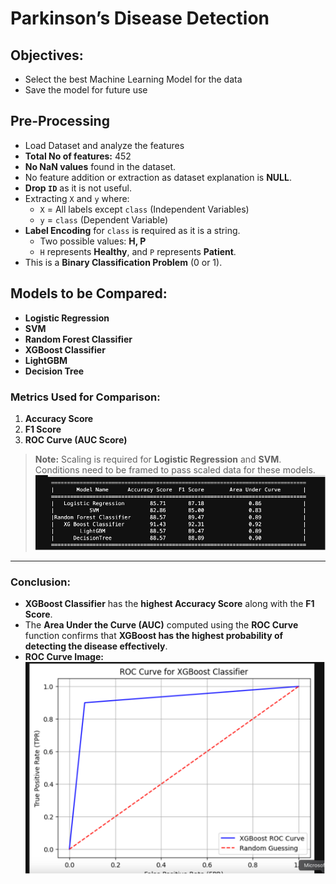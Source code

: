 # Parkinson’s Disease Detection

## Objectives:
- Select the best Machine Learning Model for the data
- Save the model for future use

## Pre-Processing
- Load Dataset and analyze the features
- **Total No of features:** 452
- **No NaN values** found in the dataset.
- No feature addition or extraction as dataset explanation is **NULL**.
- **Drop `ID`** as it is not useful.
- Extracting `X` and `y` where:
  - `X` = All labels except `class` (Independent Variables)
  - `y` = `class` (Dependent Variable)
- **Label Encoding** for `class` is required as it is a string.  
  - Two possible values: **H, P**
  - `H` represents **Healthy**, and `P` represents **Patient**.
- This is a **Binary Classification Problem** (0 or 1).

## Models to be Compared:
- **Logistic Regression**
- **SVM**
- **Random Forest Classifier**
- **XGBoost Classifier**
- **LightGBM**
- **Decision Tree**

### Metrics Used for Comparison:
1. **Accuracy Score**
2. **F1 Score**
3. **ROC Curve (AUC Score)**

> **Note:** Scaling is required for **Logistic Regression** and **SVM**.  
> Conditions need to be framed to pass scaled data for these models.
![Acc Score](images/accuracy_scores.png)

---

### Conclusion:
- **XGBoost Classifier** has the **highest Accuracy Score** along with the **F1 Score**.
- The **Area Under the Curve (AUC)** computed using the **ROC Curve** function confirms that **XGBoost has the highest probability of detecting the disease effectively**.
- **ROC Curve Image:**  
![ROC Curve](images/roc_curve_xgboost.png)

